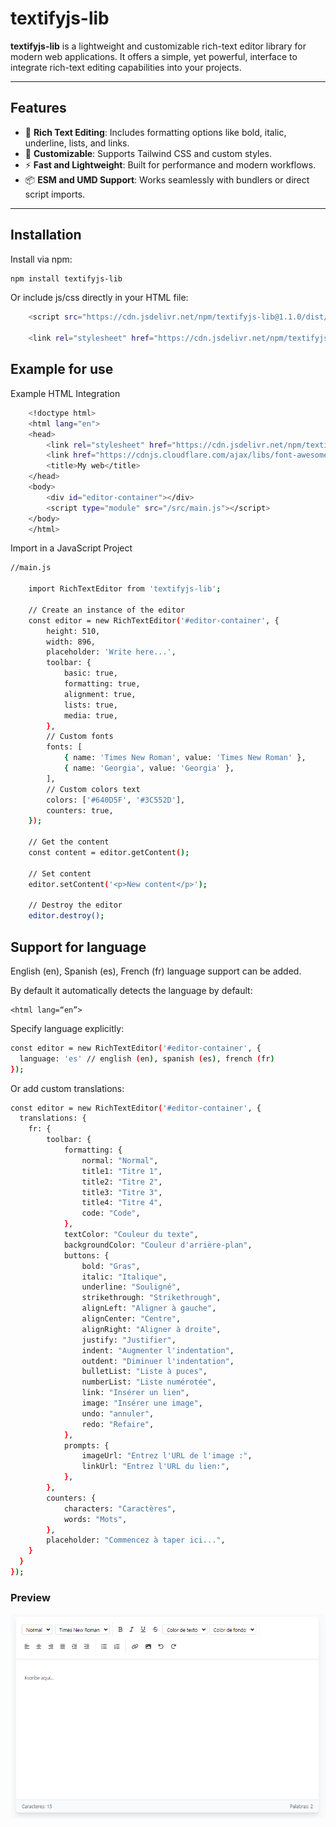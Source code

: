 # textifyjs-lib

**textifyjs-lib** is a lightweight and customizable rich-text editor library for modern web applications. It offers a simple, yet powerful, interface to integrate rich-text editing capabilities into your projects.

---

## Features

- 📝 **Rich Text Editing**: Includes formatting options like bold, italic, underline, lists, and links.
- 🎨 **Customizable**: Supports Tailwind CSS and custom styles.
- ⚡ **Fast and Lightweight**: Built for performance and modern workflows.
- 📦 **ESM and UMD Support**: Works seamlessly with bundlers or direct script imports.

---

## Installation

Install via npm:

```bash
npm install textifyjs-lib
```
Or include js/css directly in your HTML file:

```bash
    <script src="https://cdn.jsdelivr.net/npm/textifyjs-lib@1.1.0/dist/textifyjslib.umd.cjs"></script>

    <link rel="stylesheet" href="https://cdn.jsdelivr.net/npm/textifyjs-lib@1.1.0/dist/textifyjslib.css">
```

## Example for use

Example HTML Integration
```bash
    <!doctype html>
    <html lang="en">
    <head>
        <link rel="stylesheet" href="https://cdn.jsdelivr.net/npm/textifyjs-lib@1.1.0/dist/textifyjslib.css">
        <link href="https://cdnjs.cloudflare.com/ajax/libs/font-awesome/6.6.0/css/all.min.css" rel="stylesheet">
        <title>My web</title>
    </head>
    <body>
        <div id="editor-container"></div>
        <script type="module" src="/src/main.js"></script>
    </body>
    </html>

```

Import in a JavaScript Project
```bash
//main.js

    import RichTextEditor from 'textifyjs-lib';

    // Create an instance of the editor
    const editor = new RichTextEditor('#editor-container', {
        height: 510,
        width: 896,
        placeholder: 'Write here...',
        toolbar: {
            basic: true,
            formatting: true,
            alignment: true,
            lists: true,
            media: true,
        },
        // Custom fonts
        fonts: [
            { name: 'Times New Roman', value: 'Times New Roman' },
            { name: 'Georgia', value: 'Georgia' },
        ],
        // Custom colors text
        colors: ['#640D5F', '#3C552D'],
        counters: true,
    });

    // Get the content
    const content = editor.getContent();

    // Set content
    editor.setContent('<p>New content</p>');

    // Destroy the editor
    editor.destroy();

```

## Support for language
English (en), Spanish (es), French (fr) language support can be added.

By default it automatically detects the language by default:

```
<html lang=“en”>
```

Specify language explicitly:

```bash
const editor = new RichTextEditor('#editor-container', {
  language: 'es' // english (en), spanish (es), french (fr)
});
```

Or add custom translations:

```bash
const editor = new RichTextEditor('#editor-container', {
  translations: {
    fr: {
        toolbar: {
            formatting: {
                normal: "Normal",
                title1: "Titre 1",
                title2: "Titre 2",
                title3: "Titre 3",
                title4: "Titre 4",
                code: "Code",
            },
            textColor: "Couleur du texte",
            backgroundColor: "Couleur d'arrière-plan",
            buttons: {
                bold: "Gras",
                italic: "Italique",
                underline: "Souligné",
                strikethrough: "Strikethrough",
                alignLeft: "Aligner à gauche",
                alignCenter: "Centre",
                alignRight: "Aligner à droite",
                justify: "Justifier",
                indent: "Augmenter l'indentation",
                outdent: "Diminuer l'indentation",
                bulletList: "Liste à puces",
                numberList: "Liste numérotée",
                link: "Insérer un lien",
                image: "Insérer une image",
                undo: "annuler",
                redo: "Refaire",
            },
            prompts: {
                imageUrl: "Entrez l'URL de l'image :",
                linkUrl: "Entrez l'URL du lien:",
            },
        },
        counters: {
            characters: "Caractères",
            words: "Mots",
        },
        placeholder: "Commencez à taper ici...",
    }
  }
});
```

### Preview

![alt text](./src/img/image-textifyjs.png)